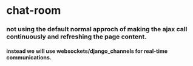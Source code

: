 # chat-room

### not using the default normal approch of making the ajax call continuously and refreshing the page content. 

#### instead we will use websockets/django_channels for real-time communications.
